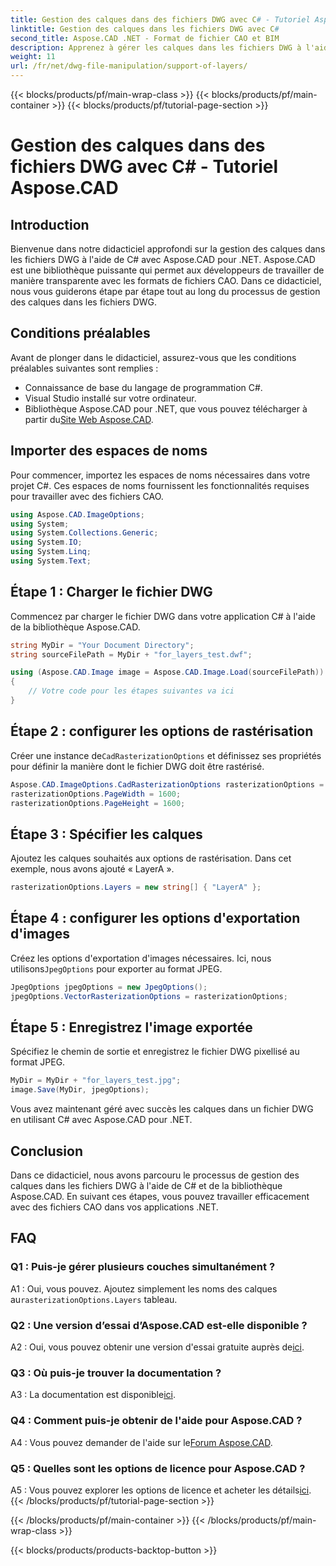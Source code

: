 ```yaml
---
title: Gestion des calques dans des fichiers DWG avec C# - Tutoriel Aspose.CAD
linktitle: Gestion des calques dans les fichiers DWG avec C#
second_title: Aspose.CAD .NET - Format de fichier CAO et BIM
description: Apprenez à gérer les calques dans les fichiers DWG à l'aide de C# avec Aspose.CAD pour .NET. Guide étape par étape pour une manipulation efficace des fichiers CAO.
weight: 11
url: /fr/net/dwg-file-manipulation/support-of-layers/
---
```


{{< blocks/products/pf/main-wrap-class >}}
{{< blocks/products/pf/main-container >}}
{{< blocks/products/pf/tutorial-page-section >}}

# Gestion des calques dans des fichiers DWG avec C# - Tutoriel Aspose.CAD

## Introduction

Bienvenue dans notre didacticiel approfondi sur la gestion des calques dans les fichiers DWG à l'aide de C# avec Aspose.CAD pour .NET. Aspose.CAD est une bibliothèque puissante qui permet aux développeurs de travailler de manière transparente avec les formats de fichiers CAO. Dans ce didacticiel, nous vous guiderons étape par étape tout au long du processus de gestion des calques dans les fichiers DWG.

## Conditions préalables

Avant de plonger dans le didacticiel, assurez-vous que les conditions préalables suivantes sont remplies :

- Connaissance de base du langage de programmation C#.
- Visual Studio installé sur votre ordinateur.
-  Bibliothèque Aspose.CAD pour .NET, que vous pouvez télécharger à partir du[Site Web Aspose.CAD](https://releases.aspose.com/cad/net/).

## Importer des espaces de noms

Pour commencer, importez les espaces de noms nécessaires dans votre projet C#. Ces espaces de noms fournissent les fonctionnalités requises pour travailler avec des fichiers CAO.

```csharp
using Aspose.CAD.ImageOptions;
using System;
using System.Collections.Generic;
using System.IO;
using System.Linq;
using System.Text;
```

## Étape 1 : Charger le fichier DWG

Commencez par charger le fichier DWG dans votre application C# à l'aide de la bibliothèque Aspose.CAD.

```csharp
string MyDir = "Your Document Directory";
string sourceFilePath = MyDir + "for_layers_test.dwf";

using (Aspose.CAD.Image image = Aspose.CAD.Image.Load(sourceFilePath))
{
    // Votre code pour les étapes suivantes va ici
}
```

## Étape 2 : configurer les options de rastérisation

 Créer une instance de`CadRasterizationOptions` et définissez ses propriétés pour définir la manière dont le fichier DWG doit être rastérisé.

```csharp
Aspose.CAD.ImageOptions.CadRasterizationOptions rasterizationOptions = new Aspose.CAD.ImageOptions.CadRasterizationOptions();
rasterizationOptions.PageWidth = 1600;
rasterizationOptions.PageHeight = 1600;
```

## Étape 3 : Spécifier les calques

Ajoutez les calques souhaités aux options de rastérisation. Dans cet exemple, nous avons ajouté « LayerA ».

```csharp
rasterizationOptions.Layers = new string[] { "LayerA" };
```

## Étape 4 : configurer les options d'exportation d'images

 Créez les options d'exportation d'images nécessaires. Ici, nous utilisons`JpegOptions` pour exporter au format JPEG.

```csharp
JpegOptions jpegOptions = new JpegOptions();
jpegOptions.VectorRasterizationOptions = rasterizationOptions;
```

## Étape 5 : Enregistrez l'image exportée

Spécifiez le chemin de sortie et enregistrez le fichier DWG pixellisé au format JPEG.

```csharp
MyDir = MyDir + "for_layers_test.jpg";
image.Save(MyDir, jpegOptions);
```

Vous avez maintenant géré avec succès les calques dans un fichier DWG en utilisant C# avec Aspose.CAD pour .NET.

## Conclusion

Dans ce didacticiel, nous avons parcouru le processus de gestion des calques dans les fichiers DWG à l'aide de C# et de la bibliothèque Aspose.CAD. En suivant ces étapes, vous pouvez travailler efficacement avec des fichiers CAO dans vos applications .NET.

## FAQ

### Q1 : Puis-je gérer plusieurs couches simultanément ?

 A1 : Oui, vous pouvez. Ajoutez simplement les noms des calques au`rasterizationOptions.Layers` tableau.

### Q2 : Une version d’essai d’Aspose.CAD est-elle disponible ?

 A2 : Oui, vous pouvez obtenir une version d'essai gratuite auprès de[ici](https://releases.aspose.com/).

### Q3 : Où puis-je trouver la documentation ?

 A3 : La documentation est disponible[ici](https://reference.aspose.com/cad/net/).

### Q4 : Comment puis-je obtenir de l'aide pour Aspose.CAD ?

 A4 : Vous pouvez demander de l'aide sur le[Forum Aspose.CAD](https://forum.aspose.com/c/cad/19).

### Q5 : Quelles sont les options de licence pour Aspose.CAD ?

 A5 : Vous pouvez explorer les options de licence et acheter les détails[ici](https://purchase.aspose.com/buy).
{{< /blocks/products/pf/tutorial-page-section >}}

{{< /blocks/products/pf/main-container >}}
{{< /blocks/products/pf/main-wrap-class >}}

{{< blocks/products/products-backtop-button >}}
